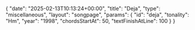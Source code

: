 {
    "date": "2025-02-13T10:13:24+00:00",
    "title": "Deja",
    "type": "miscellaneous",
    "layout": "songpage",
    "params": {
        "id": "deja",
        "tonality": "Hm",
        "year": "1998",
        "chordsStartAt": 50,
        "textFinishAtLine": 100
    }
}